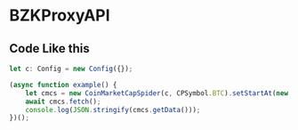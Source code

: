 # BZKProxyAPI


## Code Like this
```javascript
let c: Config = new Config({});

(async function example() {
    let cmcs = new CoinMarketCapSpider(c, CPSymbol.BTC).setStartAt(new Date(2013,1,1));
    await cmcs.fetch();
    console.log(JSON.stringify(cmcs.getData()));
})();
```